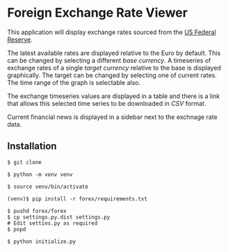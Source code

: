 # Foreign Exchange Rate Viewer

This application will display exchange rates sourced from the [US
Federal Reserve](https://www.federalreserve.gov/).

The latest available rates are displayed relative to the Euro by
default.  This can be changed by selecting a different *base
currency*.  A timeseries of exchange rates of a single *target
currency* relative to the base is displayed graphically.  The target
can be changed by selecting one of current rates.  The time range of
the graph is selectable also.

The exchange timeseries values are displayed in a table and there is a
link that allows this selected time series to be downloaded in *CSV*
format.

Current financial news is displayed in a sidebar next to the exchnage
rate data.

## Installation

```
$ git clone
```

```
$ python -m venv venv

$ source venv/bin/activate
```

```
(venv)$ pip install -r forex/requirements.txt
```

```
$ pushd forex/forex
$ cp settings.py.dist settings.py
# Edit settins.py as required
$ popd
```

```
$ python initialize.py
```

